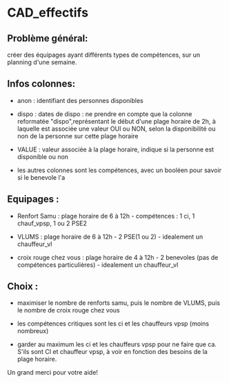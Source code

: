# CAD_effectifs


## Problème général: 

créer des équipages ayant différents types de compétences, sur un planning d'une semaine.

## Infos colonnes:
- anon : identifiant des personnes disponibles

- dispo : dates de dispo : ne prendre en compte que la colonne reformatée "dispo",représentant le début d'une plage horaire de 2h, à laquelle est associée une valeur OUI ou NON, selon la disponibilité ou non de la personne sur cette plage horaire

- VALUE : valeur associée à la plage horaire, indique si la personne est disponible ou non

- les autres colonnes sont les compétences, avec un booléen pour savoir si le benevole l'a


## Equipages :
- Renfort Samu : plage horaire de 6 à 12h - compétences :  1 ci, 1 chauf_vpsp, 1 ou 2 PSE2

- VLUMS : plage horaire de 6 à 12h - 2 PSE(1 ou 2) - idealement un chauffeur_vl

- croix rouge chez vous : plage horaire de 4 à 12h - 2 benevoles (pas de compétences particulières) - idealement un chauffeur_vl 

## Choix : 
- maximiser le nombre de renforts samu, puis le nombre de VLUMS, puis le nombre de croix rouge chez vous

- les compétences critiques sont les ci et les chauffeurs vpsp (moins nombreux)

- garder au maximum les ci et les chauffeurs vpsp pour ne faire que ca. S'ils sont CI et chauffeur vpsp, à voir en fonction des besoins de la plage horaire.


Un grand merci pour votre aide!
